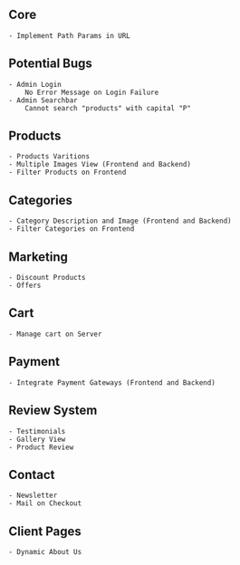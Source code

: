 ## Core
    - Implement Path Params in URL

## Potential Bugs
    - Admin Login
        No Error Message on Login Failure
    - Admin Searchbar
        Cannot search "products" with capital "P" 

## Products
    - Products Varitions
    - Multiple Images View (Frontend and Backend)
    - Filter Products on Frontend

## Categories
    - Category Description and Image (Frontend and Backend)
    - Filter Categories on Frontend

## Marketing
    - Discount Products
    - Offers

## Cart
    - Manage cart on Server

## Payment
    - Integrate Payment Gateways (Frontend and Backend)

## Review System
    - Testimonials
    - Gallery View
    - Product Review

## Contact
    - Newsletter
    - Mail on Checkout

## Client Pages
    - Dynamic About Us
